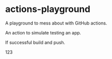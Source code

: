 # actions-playground
A playground to mess about with GitHub actions.

An action to simulate testing an app.

If successful build and push.

123
